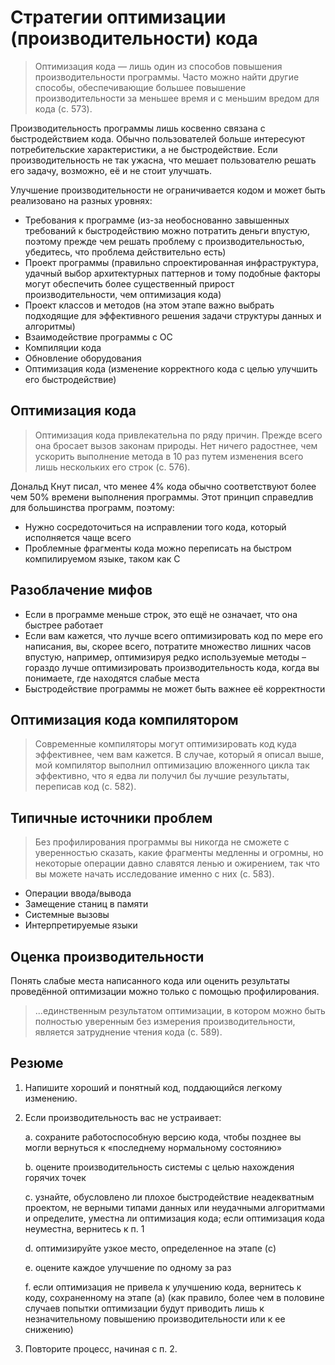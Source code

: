 # Cтратегии оптимизации (производительности) кода

> Оптимизация кода — лишь один из способов повышения производительности программы. Часто можно найти другие способы, обеспечивающие большее повышение производительности за меньшее время и с меньшим вредом для кода (c. 573).

Производительность программы лишь косвенно связана с быстродействием кода. Обычно пользователей больше интересуют потребительские характеристики, а не быстродействие. Если производительность не так ужасна, что мешает пользователю решать его задачу, возможно, её и не стоит улучшать.

Улучшение производительности не ограничивается кодом и может быть реализовано на разных уровнях:

- Требования к программе (из-за необоснованно завышенных требований к быстродействию можно потратить деньги впустую, поэтому прежде чем решать проблему с производительностью, убедитесь, что проблема действительно есть)
- Проект программы (правильно спроектированная инфраструктура, удачный выбор архитектурных паттернов и тому подобные факторы могут обеспечить более существенный прирост производительности, чем оптимизация кода)
- Проект классов и методов (на этом этапе важно выбрать подходящие для эффективного решения задачи структуры данных и алгоритмы)
- Взаимодействие программы с ОС
- Компиляции кода
- Обновление оборудования
- Оптимизация кода (изменение корректного кода с целью улучшить его быстродействие)

## Оптимизация кода

> Оптимизация кода привлекательна по ряду причин. Прежде всего она бросает вызов законам природы. Нет ничего радостнее, чем ускорить выполнение метода в 10 раз путем изменения всего лишь нескольких его строк (c. 576).

Дональд Кнут писал, что менее 4% кода обычно соответствуют более чем 50% времени выполнения программы. Этот принцип справедлив для большинства программ, поэтому:

- Нужно сосредоточиться на исправлении того кода, который исполняется чаще всего
- Проблемные фрагменты кода можно переписать на быстром компилируемом языке, таком как C

## Разоблачение мифов

- Если в программе меньше строк, это ещё не означает, что она быстрее работает
- Если вам кажется, что лучше всего оптимизировать код по мере его написания, вы, скорее всего, потратите множество лишних часов впустую, например, оптимизируя редко используемые методы – гораздо лучше оптимизировать производительность кода, когда вы понимаете, где находятся слабые места
- Быстродействие программы не может быть важнее её корректности

## Оптимизация кода компилятором

> Современные компиляторы могут оптимизировать код куда эффективнее, чем вам кажется. В случае, который я описал выше, мой компилятор выполнил оптимизацию вложенного цикла так эффективно, что я едва ли получил бы лучшие результаты, переписав код (c. 582). 

## Типичные источники проблем

> Без профилирования программы вы никогда не сможете с уверенностью сказать, какие фрагменты медленны и огромны, но некоторые операции давно славятся ленью и ожирением, так что вы можете начать исследование именно с них (c. 583).

- Операции ввода/вывода
- Замещение станиц в памяти
- Системные вызовы
- Интерпретируемые языки

## Оценка производительности

Понять слабые места написанного кода или оценить результаты проведённой оптимизации можно только с помощью профилирования.

> ...единственным результатом оптимизации, в котором можно быть полностью уверенным без измерения производительности, является затруднение чтения кода (c. 589).

## Резюме

1. Напишите хороший и понятный код, поддающийся легкому изменению.
2. Если производительность вас не устраивает:
   
    a. сохраните работоспособную версию кода, чтобы позднее вы могли вернуться к «последнему нормальному состоянию»

    b. оцените производительность системы с целью нахождения горячих точек

    c. узнайте, обусловлено ли плохое быстродействие неадекватным проектом, не верными типами данных или неудачными алгоритмами и определите, уместна ли оптимизация кода; если оптимизация кода неуместна, вернитесь к п. 1

    d. оптимизируйте узкое место, определенное на этапе (c)

    e. оцените каждое улучшение по одному за раз

    f. если оптимизация не привела к улучшению кода, вернитесь к коду, сохраненному на этапе (a) (как правило, более чем в половине случаев попытки оптимизации будут приводить лишь к незначительному повышению производительности или к ее снижению)

3. Повторите процесс, начиная с п. 2.